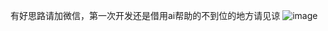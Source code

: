 有好思路请加微信，第一次开发还是借用ai帮助的不到位的地方请见谅
![image](https://github.com/user-attachments/assets/c22fef7a-fda1-4ec9-9d52-2727b7e5d22a)
